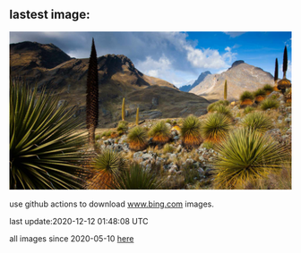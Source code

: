 ## lastest image:
![](images/QueenoftheAndes.jpg)

use github actions to download www.bing.com images.

last update:2020-12-12 01:48:08 UTC

all images since 2020-05-10 [here](https://github.com/counter2015/bing-daily-images/tree/master/images) 
